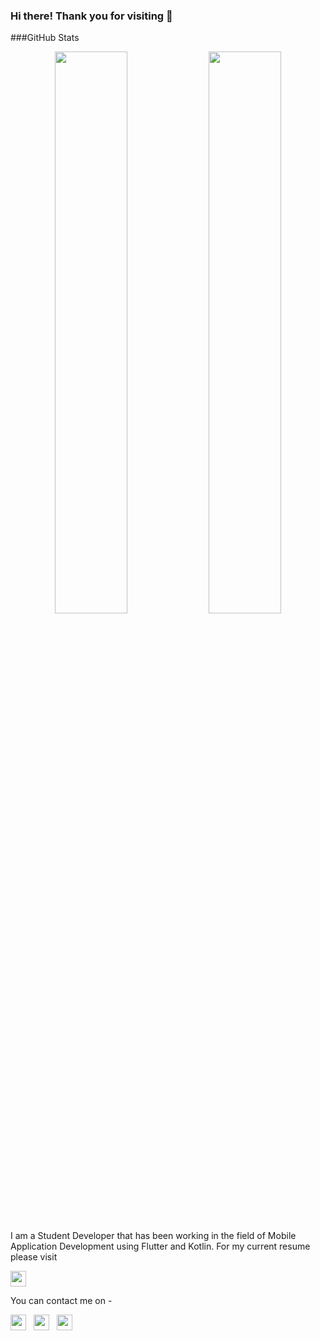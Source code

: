 ### Hi there! Thank you for visiting 👋

###GitHub Stats

<p align="center">
  <img width="48%" src="https://github-readme-stats.vercel.app/api?username=FortMinor18&show_icons=true&theme=radical&hide_border=true" />
  <img width="48%" src="https://github-readme-streak-stats.herokuapp.com/?user=FortMinor18&theme=radical&hide_border=true" />
</p>

<p>I am a Student Developer that has been working in the field of Mobile Application Development using Flutter and Kotlin. For my current resume please visit</p>
<p><a href=="https://drive.google.com/file/d/1Nh4bz4OZKqd9EhgZStFlq4illIpPK9NA/view?usp=sharing"><img width="25" height="25" src="res/notepad.svg"></a></p>

You can contact me on -
<p>
  <a href="https://twitter.com/f0rt18"><img width="25" height="25" src="/res/twitter.svg"></a>
  &nbsp;
  <a href="https://www.linkedin.com/in/anshulkhilrani/"><img width="25" height="25" src="/res/linkedin.svg"></a>
  &nbsp;
  <a href="https://www.instagram.com/anshulkhilrani/"><img width="25" height="25" src="/res/instagram.svg"></a>
  &nbsp;
</p>


<!--
**FortMinor18/FortMinor18** is a ✨ _special_ ✨ repository because its `README.md` (this file) appears on your GitHub profile.

Here are some ideas to get you started:

- 🔭 I’m currently working on ...
- 🌱 I’m currently learning ...
- 👯 I’m looking to collaborate on ...
- 🤔 I’m looking for help with ...
- 💬 Ask me about ...
- 📫 How to reach me: ...
- 😄 Pronouns: ...
- ⚡ Fun fact: ...
-->
